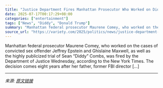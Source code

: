 ```yaml
---
title: "Justice Department Fires Manhattan Prosecutor Who Worked on Diddy and Epstein Cases"
date: 2025-07-17T00:17:29+08:00
categories: ["entertainment"]
tags: ["News", "Diddy", "Donald Trump"]
summary: "Manhattan federal prosecutor Maurene Comey, who worked on the cases of convicted sex offender Jeffrey Epstein and Ghislaine Maxwell, as well as the highly publicized trial of Sean &#8220;Diddy&#8221; "
source_url: "https://variety.com/2025/politics/news/justice-department-fires-manhattan-prosecutor-diddy-epstein-1236463281/"
---
```


Manhattan federal prosecutor Maurene Comey, who worked on the cases of convicted sex offender Jeffrey Epstein and Ghislaine Maxwell, as well as the highly publicized trial of Sean &#8220;Diddy&#8221; Combs, was fired by the Department of Justice Wednesday, according to the New York Times. The decision comes eight years after her father, former FBI director [&#8230;]

---

*来源: [原文链接](https://variety.com/2025/politics/news/justice-department-fires-manhattan-prosecutor-diddy-epstein-1236463281/)*
